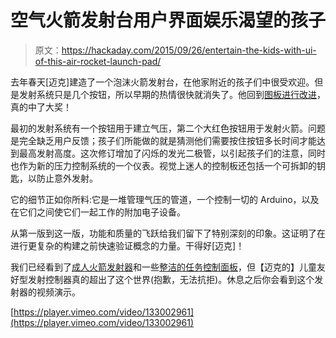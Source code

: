 # 空气火箭发射台用户界面娱乐渴望的孩子

> 原文：<https://hackaday.com/2015/09/26/entertain-the-kids-with-ui-of-this-air-rocket-launch-pad/>

去年春天[迈克]建造了一个泡沫火箭发射台，在他家附近的孩子们中很受欢迎。但是发射系统只是几个按钮，所以早期的热情很快就消失了。他回到[图板进行改进](http://industriumvita.com/air-powered-foam-rocket-launcher/)，真的中了大奖！

最初的发射系统有一个按钮用于建立气压，第二个大红色按钮用于发射火箭。问题是完全缺乏用户反馈；孩子们所能做的就是猜测他们需要按住按钮多长时间才能达到最高发射高度。这次修订增加了闪烁的发光二极管，以引起孩子们的注意，同时也作为新的压力控制系统的一个仪表。视觉上迷人的控制板还包括一个可拆卸的钥匙，以防止意外发射。

它的细节正如你所料:它是一堆管理气压的管道，一个控制一切的 Arduino，以及在它们之间使它们一起工作的附加电子设备。

从第一版到这一版，功能和质量的飞跃给我们留下了特别深刻的印象。这证明了在进行更复杂的构建之前快速验证概念的力量。干得好[迈克]！

我们已经看到了[成人火箭发射器](http://hackaday.com/2008/10/14/microcontroller-powered-missile-launch-controller/)和一些[整洁的任务控制面板](http://hackaday.com/2014/02/27/ridiculously-accurate-mission-control-panel/)，但【迈克的】儿童友好型发射控制器真的超出了这个世界(抱歉，无法抗拒)。休息之后你会看到这个发射器的视频演示。

[https://player.vimeo.com/video/133002961](https://player.vimeo.com/video/133002961)